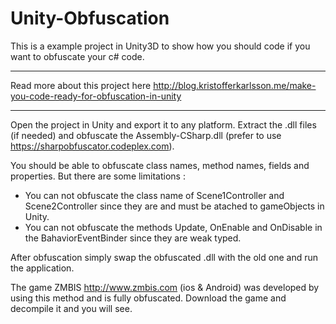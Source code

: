 # Unity-Obfuscation

This is a example project in Unity3D to show how you should code if you want to obfuscate your c# code.

*************************************************************************************************************
Read more about this project here http://blog.kristofferkarlsson.me/make-you-code-ready-for-obfuscation-in-unity
*************************************************************************************************************

Open the project in Unity and export it to any platform. Extract the .dll files (if needed) and obfuscate the Assembly-CSharp.dll (prefer to use https://sharpobfuscator.codeplex.com).

You should be able to obfuscate class names, method names, fields and properties. 
But there are some limitations :
* You can not obfuscate the class name of Scene1Controller and Scene2Controller since they are and must be atached to gameObjects in Unity.
* You can not obfuscate the methods Update, OnEnable and OnDisable in the BahaviorEventBinder since they are weak typed.

After obfuscation simply swap the obfuscated .dll with the old one and run the application.

The game ZMBIS http://www.zmbis.com (ios & Android) was developed by using this method and is fully obfuscated.
Download the game and decompile it and you will see.
